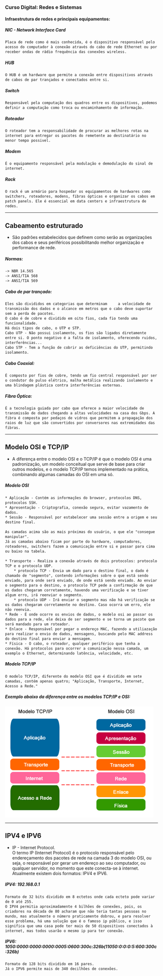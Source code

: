 
### Curso Digital: Redes e Sistemas

#### Infraestrutura de redes e principais equipamentos:

##### NIC - Network Interface Card
    Placa de rede como é mais conhecida, é o dispositivo responsável pelo acesso do computador à conexão através do cabo de rede Ethernet ou por receber ondas de rádio frequência das conexões wireless.

##### HUB 
    O HUB é um hardware que permite a conexão entre dispositivos através de cabos de par trançados e conectados entre si.

##### Switch
    Responsável pela computação dos quadros entre os dispositivos, podemos definir a computação como troca ou encaminhamento de informação.

##### Roteador 
    O roteador tem a responsabilidade de procurar as melhores rotas na internet para entregar os pacotes do remetente ao destinatário no menor tempo possivel.

##### Modem 
    É o equipamento responsável pela modulação e demodulação do sinal de internet.

##### Rack 
    O rack é um armário para hospedar os equipamentos de hardwares como switchers, roteadores, modens, fibras ópticas e organizar os cabos em patch panels. Ele é essencial em data centers e infraestrutura de redes.

---

## Cabeamento estruturado 

* São padrões estabelecidos que definem como serão as organizações dos cabos e seus periféricos possibilitando melhor organização e performance de rede.

##### Normas: 
    -> NBR 14.565
    -> ANSI/TIA 568
    -> ANSI/TIA 569

##### Cabo de par trançado:
    Eles são divididos em categorias que determinam     a velocidade de transmissão dos dados e o alcance em metros que o cabo deve suportar sem a perda de pacotes. 
    O cabo é de cobre e dividido em oito fios, cada fio tendo uma funcionalidade.
    Há dois tipos de cabo, o UTP e STP. 
    Cabo UTP - Não possui isolamento, os fios são ligados diretamente entre si. O ponto negativo é a falta de isolamento, oferecendo ruidos, interferências... 
    Cabo STP - Tem a função de cobrir as deficiências do UTP, permitindo isolamento. 

##### Cabo Coaxial: 
    É composto por fios de cobre, tendo um fio central responsável por ser o condutor do pulso elétrico, malha metálica realizando isolamento e uma blindagem plástica contra interferências externas. 

##### Fibra Óptica:
    É a tecnologia guiada por cabo que oferece a maior velocidade de transmissão de dados chegando a altas velocidades na casa dos Gbps. A fibra é composta por pedaços de vidros que permitem a propagação dos raios de luz que são convertidos por conversores nas extremidades das fibras.  

---
## Modelo OSI e TCP/IP 

* A diferença entre o modelo OSI e o TCP/IP é que o modelo OSI é uma padronização, um modelo conceitual que serve de base para criar outros modelos, e o modelo TCP/IP temos implementado na prática, combinando algumas camadas do OSI em uma só.


##### Modelo OSI 
    * Aplicação - Contém as informações do browser, protocolos DNS, protocolos SSH. 
    * Apresentação - Criptografia, conexão segura, evitar vazamento de dados. 
    * Sessão - Responsável por estabelecer uma sessão entre a origem e seu destino final. 

    As camadas acima são as mais próximas do usuário, o que ele "consegue manipular".
    Já as camadas abaixo ficam por parte do hardware, computadores, roteadores, switchers fazem a comunicação entre si e passar para cima ou baixo na tabela.

    * Transporte - Realiza a conexão através de dois protocolos: protocolo TCP e o protocolo UDP.
        * protocolo TCP - Envia um dado para o destino final, o dado é chamado de "segmento", contendo informações sobre o que está sendo enviado, para onde será enviado, de onde está sendo enviado. Ao enviar o segmento para o destino, o protocolo TCP pede a confirmação de que os dados chegaram corretamente, havendo uma verificação e se tiver algum erro, irá reenviar o segmento. 
        * protocolo UDP - Irá enviar o segmento mas não há verificação se os dados chegaram corretamente no destino. Caso ocorra um erro, ele não reenvia.  
    * Rede - É onde ocorre os envios de dados, o modelo osi ao passar os dados para a rede, ele deixa de ser segmento e se torna um pacote que será mandado para um roteador. 
    * Enlace - Responsável por pegar o endereço MAC, fazendo a utiliazação para realizar o envio de dados, mensagens, buscando pelo MAC address do destino final para enviar a mensagem.
    * Física - O cabo, o roteador, qualquer periférico que tenha a conexão. Há protocolos para ocorrer a comunicação nessa camada, um exemplo o Ethernet, determinando latência, velocidade, etc. 

##### Modelo TCP/IP 
    O modelo TCP/IP, diferente do modelo OSI que é dividido em sete camadas, contém apenas quatro; "Aplicação, Transporte, Internet, Acesso a Rede."
##### Exemplo abaixo da diferença entre os modelos TCP/IP e OSI:

<img src="src/osi-tcp-ip.png">

---

## IPV4 e IPV6

* IP - Internet Protocol. <br> 
    O termo IP (Internet Protocol) é o protocolo responsável pelo endereçamento dos pacotes de rede na camada 3 do modelo OSI, ou seja, o responsável por gerar um endereço ao seu computador, ou qualquer servidor, no momento que este conecta-se à internet. Atualmente existem dois formatos: IPV4 e IPV6. 

##### IPV4: 192.168.0.1
    Formato de 32 bits dividido em 8 ectetos onde cada ecteto pode variar de 0 até 255.
    O IPV4 permitia aproximadamente 4 bilhões de conexões, pois, os criadores na década de 80 acharam que não teria tantas pessoas no mundo, mas atualmente o número praticamente dobrou, e para resolver esse problema, há uma solução que é o famoso ip público, e isso significa que uma casa pode ter mais de 50 dispositivos conectados à internet, mas todos usarão o mesmo ip para ter conexão. 
##### IPV6: 1050:0000:0000:0000:0005:0600:300c:326b(11050:0:0:0:5:600:300c:326b)
    Formato de 128 bits dividido em 16 pares. 
    Já o IPV6 permite mais de 340 decilhões de conexões.